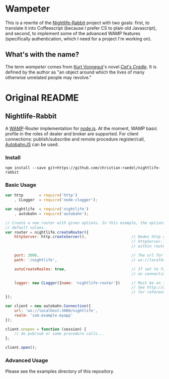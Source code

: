 
# Wampeter

This is a rewrite of the [Nightlife-Rabbit](https://github.com/christian-raedel/nightlife-rabbit)
project with two goals: first, to translate it into Coffeescript (because I
prefer CS to plain old Javascript), and second, to implement some of the
advanced WAMP features (specifically authentication, which I need for a project
I'm working on).

## What's with the name?

The term *wampeter* comes from
[Kurt Vonnegut](https://en.wikipedia.org/wiki/Kurt_Vonnegut)'s novel
[*Cat's Cradle*](https://en.wikipedia.org/wiki/Cat%27s_Cradle). It is defined by
the author as "an object around which the lives of many otherwise unrelated
people may revolve."

# Original README

## Nightlife-Rabbit

A [WAMP](http://wamp.ws)-Router implementation for [node.js](http://nodejs.org).
At the moment, WAMP basic profile in the roles of dealer and broker are supported.
For client connections: publish/subscribe and remote procedure register/call,
[AutobahnJS](http://autobahn.ws/js) can be used.

### Install

```
npm install --save git+https://github.com/christian-raedel/nightlife-rabbit
```

### Basic Usage

``` Javascript
var http       = require('http')
    , CLogger  = require('node-clogger');

var nightlife  = require('nightlife')
    , autobahn = require('autobahn');

// Create a new router with given options. In this example, the options are the
// default values.
var router = nightlife.createRouter({
    httpServer: http.createServer(),                    // Nodes http or https server can be used.
                                                        // httpServer.listen() will be called from
                                                        // within router constructor.

    port: 3000,                                         // The url for client connections will be:
    path: '/nightlife',                                 // ws://localhost:3000/nightlife.

    autoCreateRealms: true,                             // If set to false, an exception will be thrown
                                                        // on connecting to a non-existent realm.

    logger: new CLogger({name: 'nightlife-router'})     // Must be an instance of 'node-clogger'.
                                                        // See http://github.com/christian-raedel/node-clogger
                                                        // for reference...
});

var client = new autobahn.Connection({
    url: 'ws://localhost:3000/nightlife',
    realm: 'com.example.myapp'
});

client.onopen = function (session) {
    // do pub/sub or some procedure calls...
};

client.open();
```

### Advanced Usage

Please see the examples directory of this repository.
